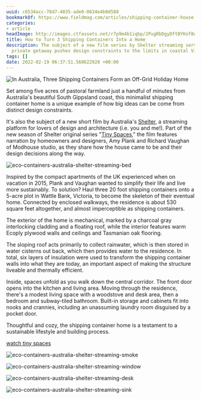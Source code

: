 ```yaml
---
uuid: c6534acc-78d7-4035-ade0-0634e4b0d588
bookmarkOf: https://www.fieldmag.com/articles/shipping-container-house-victoria-aus-shelter-streaming
categories:
- article
headImage: http://images.ctfassets.net/r7p9m4b1iqbp/2PugRbDgyDftBYKnf8oZdx/4cc5e58384d87d1f0d635d826b00451a/eco-containers-australia-shelter-streaming-facade.jpg?w=1000
title: How to Turn 3 Shipping Containers Into a Home
description: The subject of a new film series by Shelter streaming service, this clever
  private getaway pushes design constraints to the limits in coastal Victoria
tags: []
date: 2022-02-19 06:37:51.568622928 +00:00
---
```


 ![In Australia, Three Shipping Containers Form an Off-Grid Holiday Home](//images.ctfassets.net/r7p9m4b1iqbp/2PugRbDgyDftBYKnf8oZdx/4cc5e58384d87d1f0d635d826b00451a/eco-containers-australia-shelter-streaming-facade.jpg?w=10&q=1&fm=jpg&fl=progressive) 

Set among five acres of pastoral farmland just a handful of minutes from Australia's beautiful South Gippsland coast, this minimalist shipping container home is a unique example of how big ideas can be come from distinct design constraints.

It's also the subject of a new short film by Australia's [Shelter](https://bit.ly/3H2dHXA), a streaming platform for lovers of design and architecture (i.e. you and me!). Part of the new season of Shelter original series "[Tiny Spaces](https://watch.shelter.stream/tiny-spaces)," the film features narration by homeowners and designers, Amy Plank and Richard Vaughan of Modhouse studio, as they share how the house came to be and their design decisions along the way.

 ![eco-containers-australia-shelter-streaming-bed](//images.ctfassets.net/r7p9m4b1iqbp/6v3cDWd0iuRmVFIM1dnkum/267110532d58415d3de13199f9fa1bf0/eco-containers-australia-shelter-streaming-bed.jpg?w=10&q=1&fm=jpg&fl=progressive) 

Inspired by the compact apartments of the UK experienced when on vacation in 2015, Plank and Vaughan wanted to simplify their life and live more sustainably. To solution? Haul three 20 foot shipping containers onto a 5-acre plot in Wattle Bank, Victoria, to become the skeleton of their eventual home. Connected by enclosed walkways, the residence is about 530 square feet altogether, and almost imperceptible as shipping containers.

The exterior of the home is mechanical, marked by a charcoal gray interlocking cladding and a floating roof, while the interior features warm Ecoply plywood walls and ceilings and Tasmanian oak flooring.

The sloping roof acts primarily to collect rainwater, which is then stored in water cisterns out back, which then provides water to the residence. In total, six layers of insulation were used to transform the shipping container walls into what they are today, an important aspect of making the structure liveable and thermally efficient.

Inside, spaces unfold as you walk down the central corridor. The front door opens into the kitchen and living area. Moving through the residence, there's a modest living space with a woodstove and desk area, then a bedroom and subway-tiled bathroom. Built-in storage and cabinets fit into nooks and crannies, including an unassuming laundry room disguised by a pocket door.

Thoughtful and cozy, the shipping container home is a testament to a sustainable lifestyle and building process.

[watch tiny spaces](https://watch.shelter.stream/tiny-spaces)

 ![eco-containers-australia-shelter-streaming-smoke](//images.ctfassets.net/r7p9m4b1iqbp/5wMjJiZKTxZkBvo89sr7Kq/be69083222c4f4a2ecb31a1e30f14ab0/eco-containers-australia-shelter-streaming-smoke.jpg?w=10&q=1&fm=jpg&fl=progressive) 

 ![eco-containers-australia-shelter-streaming-window](//images.ctfassets.net/r7p9m4b1iqbp/3FhrTw1tPIdeGDBo1p7dTz/6af8f384e2fec03a63f3bec21638c98e/eco-containers-australia-shelter-streaming-window.jpg?w=10&q=1&fm=jpg&fl=progressive) 

 ![eco-containers-australia-shelter-streaming-desk](//images.ctfassets.net/r7p9m4b1iqbp/6WsqJeILNvDMBCfAkJciIK/84d89505a46cfc3eaa403d03683e29f2/eco-containers-australia-shelter-streaming-desk.jpg?w=10&q=1&fm=jpg&fl=progressive) 

 ![eco-containers-australia-shelter-streaming-sink](//images.ctfassets.net/r7p9m4b1iqbp/67OMZrfVuopW5ptE6lyWhO/004e9e0786f6013a456346cb171a8ebe/eco-containers-australia-shelter-streaming-sink.jpg?w=10&q=1&fm=jpg&fl=progressive)
